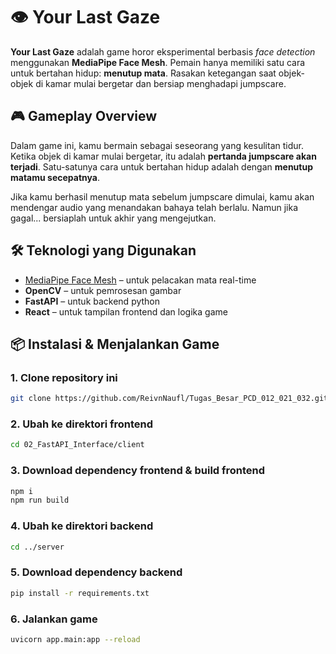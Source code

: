 # 👁️ Your Last Gaze

**Your Last Gaze** adalah game horor eksperimental berbasis _face detection_ menggunakan **MediaPipe Face Mesh**. Pemain hanya memiliki satu cara untuk bertahan hidup: **menutup mata**. Rasakan ketegangan saat objek-objek di kamar mulai bergetar dan bersiap menghadapi jumpscare.

## 🎮 Gameplay Overview

Dalam game ini, kamu bermain sebagai seseorang yang kesulitan tidur. Ketika objek di kamar mulai bergetar, itu adalah **pertanda jumpscare akan terjadi**. Satu-satunya cara untuk bertahan hidup adalah dengan **menutup matamu secepatnya**.

Jika kamu berhasil menutup mata sebelum jumpscare dimulai, kamu akan mendengar audio yang menandakan bahaya telah berlalu. Namun jika gagal... bersiaplah untuk akhir yang mengejutkan.

## 🛠️ Teknologi yang Digunakan

- [MediaPipe Face Mesh](https://google.github.io/mediapipe/) – untuk pelacakan mata real-time
- **OpenCV** – untuk pemrosesan gambar
- **FastAPI** – untuk backend python
- **React** – untuk tampilan frontend dan logika game  

## 📦 Instalasi & Menjalankan Game
### 1. Clone repository ini
```bash
git clone https://github.com/ReivnNaufl/Tugas_Besar_PCD_012_021_032.git
```
### 2. Ubah ke direktori frontend
```bash
cd 02_FastAPI_Interface/client
```
### 3. Download dependency frontend & build frontend
```bash
npm i
npm run build
```
### 4. Ubah ke direktori backend
```bash
cd ../server
```
### 5. Download dependency backend
```bash
pip install -r requirements.txt
```
### 6. Jalankan game
```bash
uvicorn app.main:app --reload
```
